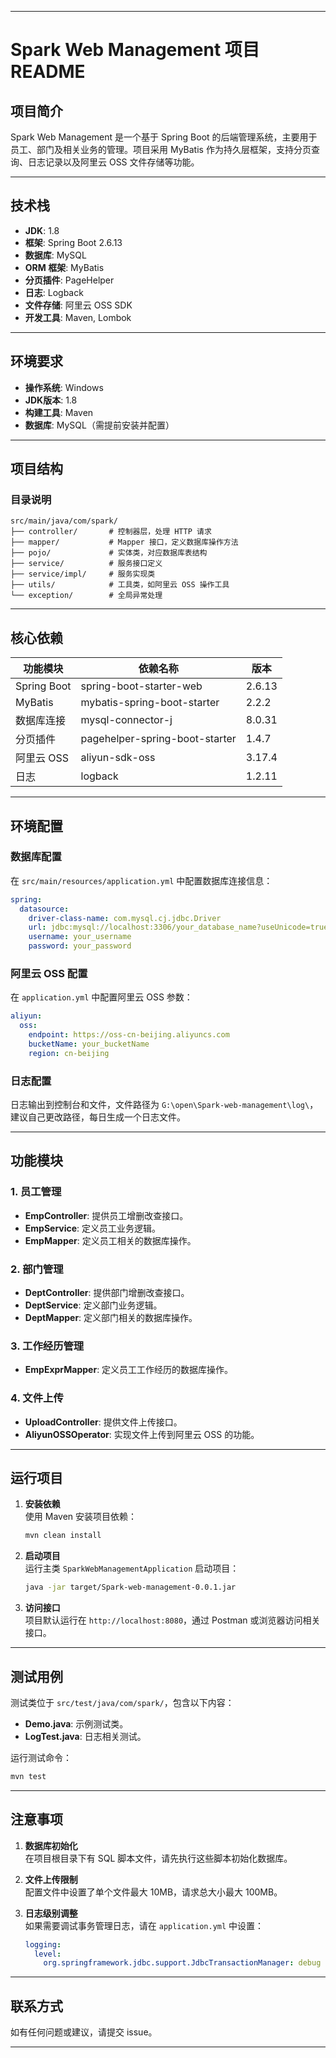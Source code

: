 
---

# Spark Web Management 项目 README

## 项目简介
Spark Web Management 是一个基于 Spring Boot 的后端管理系统，主要用于员工、部门及相关业务的管理。项目采用 MyBatis 作为持久层框架，支持分页查询、日志记录以及阿里云 OSS 文件存储等功能。

---

## 技术栈
- **JDK**: 1.8
- **框架**: Spring Boot 2.6.13
- **数据库**: MySQL
- **ORM 框架**: MyBatis
- **分页插件**: PageHelper
- **日志**: Logback
- **文件存储**: 阿里云 OSS SDK
- **开发工具**: Maven, Lombok

---

## 环境要求
- **操作系统**: Windows
- **JDK版本**: 1.8
- **构建工具**: Maven
- **数据库**: MySQL（需提前安装并配置）

---

## 项目结构
### 目录说明
```plaintext
src/main/java/com/spark/
├── controller/       # 控制器层，处理 HTTP 请求
├── mapper/           # Mapper 接口，定义数据库操作方法
├── pojo/             # 实体类，对应数据库表结构
├── service/          # 服务接口定义
├── service/impl/     # 服务实现类
├── utils/            # 工具类，如阿里云 OSS 操作工具
└── exception/        # 全局异常处理
```


---

## 核心依赖
| 功能模块         | 依赖名称                          | 版本     |
|------------------|-----------------------------------|--------|
| Spring Boot      | spring-boot-starter-web          | 2.6.13 |
| MyBatis         | mybatis-spring-boot-starter       | 2.2.2  |
| 数据库连接       | mysql-connector-j                | 8.0.31 |
| 分页插件         | pagehelper-spring-boot-starter   | 1.4.7  |
| 阿里云 OSS       | aliyun-sdk-oss                   | 3.17.4 |
| 日志             | logback                          | 1.2.11 |

---

## 环境配置
### 数据库配置
在 `src/main/resources/application.yml` 中配置数据库连接信息：
```yaml
spring:
  datasource:
    driver-class-name: com.mysql.cj.jdbc.Driver
    url: jdbc:mysql://localhost:3306/your_database_name?useUnicode=true&characterEncoding=utf8&serverTimezone=UTC
    username: your_username
    password: your_password
```


### 阿里云 OSS 配置
在 `application.yml` 中配置阿里云 OSS 参数：
```yaml
aliyun:
  oss:
    endpoint: https://oss-cn-beijing.aliyuncs.com
    bucketName: your_bucketName
    region: cn-beijing
```


### 日志配置
日志输出到控制台和文件，文件路径为 `G:\open\Spark-web-management\log\`，建议自己更改路径，每日生成一个日志文件。

---

## 功能模块
### 1. 员工管理
- **EmpController**: 提供员工增删改查接口。
- **EmpService**: 定义员工业务逻辑。
- **EmpMapper**: 定义员工相关的数据库操作。

### 2. 部门管理
- **DeptController**: 提供部门增删改查接口。
- **DeptService**: 定义部门业务逻辑。
- **DeptMapper**: 定义部门相关的数据库操作。

### 3. 工作经历管理
- **EmpExprMapper**: 定义员工工作经历的数据库操作。

### 4. 文件上传
- **UploadController**: 提供文件上传接口。
- **AliyunOSSOperator**: 实现文件上传到阿里云 OSS 的功能。

---

## 运行项目
1. **安装依赖**  
   使用 Maven 安装项目依赖：
   ```bash
   mvn clean install
   ```


2. **启动项目**  
   运行主类 `SparkWebManagementApplication` 启动项目：
   ```bash
   java -jar target/Spark-web-management-0.0.1.jar
   ```


3. **访问接口**  
   项目默认运行在 `http://localhost:8080`，通过 Postman 或浏览器访问相关接口。

---

## 测试用例
测试类位于 `src/test/java/com/spark/`，包含以下内容：
- **Demo.java**: 示例测试类。
- **LogTest.java**: 日志相关测试。

运行测试命令：
```bash
mvn test
```


---

## 注意事项
1. **数据库初始化**  
   在项目根目录下有 SQL 脚本文件，请先执行这些脚本初始化数据库。

2. **文件上传限制**  
   配置文件中设置了单个文件最大 10MB，请求总大小最大 100MB。

3. **日志级别调整**  
   如果需要调试事务管理日志，请在 `application.yml` 中设置：
   ```yaml
   logging:
     level:
       org.springframework.jdbc.support.JdbcTransactionManager: debug
   ```


---

## 联系方式
如有任何问题或建议，请提交 issue。

---
